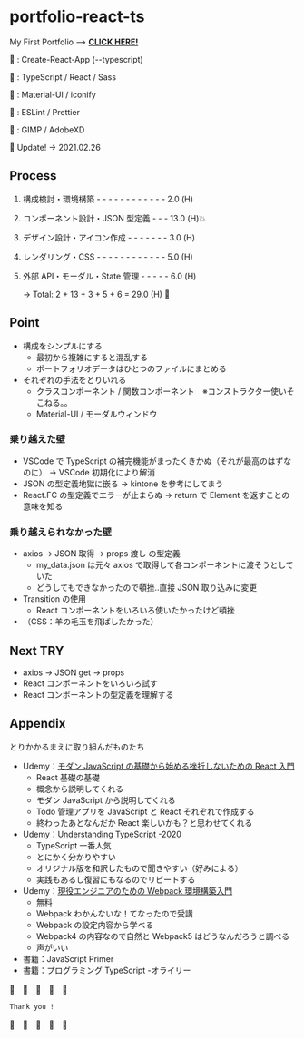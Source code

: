 # portfolio-react-ts

My First Portfolio --> **[CLICK HERE!](https://h2-kurosawa.github.io/portfolio-react-ts/)**

🐑 : Create-React-App (--typescript)

🐑 : TypeScript / React / Sass

🐑 : Material-UI / iconify

🐑 : ESLint / Prettier

🐑 : GIMP / AdobeXD

🐫 Update! -> 2021.02.26

## Process

1. 構成検討・環境構築 - - - - - - - - - - - - 2.0 (H)
2. コンポーネント設計・JSON 型定義 - - - 13.0 (H)💥
3. デザイン設計・アイコン作成 - - - - - - - 3.0 (H)
4. レンダリング・CSS - - - - - - - - - - - - 5.0 (H)
5. 外部 API・モーダル・State 管理 - - - - - 6.0 (H)

    -> Total: 2 + 13 + 3 + 5 + 6 = 29.0 (H) 🥺

## Point

-   構成をシンプルにする
    -   最初から複雑にすると混乱する
    -   ポートフォリオデータはひとつのファイルにまとめる
-   それぞれの手法をとりいれる
    -   クラスコンポーネント / 関数コンポーネント　※コンストラクター使いそこねる。。
    -   Material-UI / モーダルウィンドウ

### 乗り越えた壁

-   VSCode で TypeScript の補完機能がまったくきかぬ（それが最高のはずなのに） -> VSCode 初期化により解消
-   JSON の型定義地獄に嵌る -> kintone を参考にしてまう
-   React.FC の型定義でエラーが止まらぬ -> return で Element を返すことの意味を知る

### 乗り越えられなかった壁

-   axios -> JSON 取得 -> props 渡し の型定義
    -   my_data.json は元々 axios で取得して各コンポーネントに渡そうとしていた
    -   どうしてもできなかったので頓挫..直接 JSON 取り込みに変更
-   Transition の使用
    -   React コンポーネントをいろいろ使いたかったけど頓挫
-   （CSS：羊の毛玉を飛ばしたかった）

## Next TRY

-   axios -> JSON get -> props
-   React コンポーネントをいろいろ試す
-   React コンポーネントの型定義を理解する

## Appendix

とりかかるまえに取り組んだものたち

-   Udemy：[モダン JavaScript の基礎から始める挫折しないための React 入門](https://www.udemy.com/course/modern_javascipt_react_beginner/)
    -   React 基礎の基礎
    -   概念から説明してくれる
    -   モダン JavaScript から説明してくれる
    -   Todo 管理アプリを JavaScript と React それぞれで作成する
    -   終わったあとなんだか React 楽しいかも？と思わせてくれる
-   Udemy：[Understanding TypeScript -2020](https://www.udemy.com/course/understanding-typescript-jp/)
    -   TypeScript 一番人気
    -   とにかく分かりやすい
    -   オリジナル版を和訳したもので聞きやすい（好みによる）
    -   実践もあるし復習にもなるのでリピートする
-   Udemy：[現役エンジニアのための Webpack 環境構築入門](https://www.udemy.com/course/front-env-setting-webpack/)
    -   無料
    -   Webpack わかんないな！てなったので受講
    -   Webpack の設定内容から学べる
    -   Webpack4 の内容なので自然と Webpack5 はどうなんだろうと調べる
    -   声がいい
-   書籍：JavaScript Primer
-   書籍：プログラミング TypeScript -オライリー


🐑　🐑　🐑　🐑　🐑

    Thank you !

🐑　🐑　🐑　🐑　🐑
